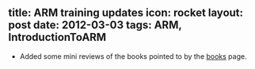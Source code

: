 title: ARM training updates
icon: rocket
layout: post
date: 2012-03-03
tags: ARM, IntroductionToARM
----

* Added some mini reviews of the books pointed to by the [books](/arm/introduction-to-arm/books.html) page.
